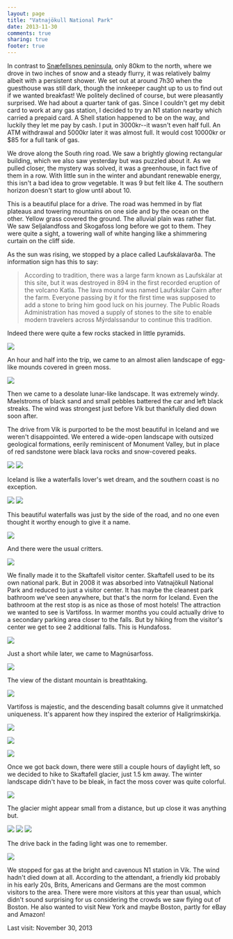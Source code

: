 ```yaml
---
layout: page
title: "Vatnajökull National Park"
date: 2013-11-30
comments: true
sharing: true
footer: true
---
```


In contrast to [Snæfellsnes peninsula](snaefellsnes-peninsula), only 80km to the north, where we drove in two inches of snow and a steady flurry, it was relatively balmy albeit with a persistent shower. We set out at around 7h30 when the guesthouse was still dark, though the innkeeper caught up to us to find out if we wanted breakfast! We politely declined of course, but were pleasantly surprised.  We had about a quarter tank of gas. Since I couldn't get my debit card to work at any gas station, I decided to try an N1 station nearby which carried a prepaid card.  A Shell station happened to be on the way, and luckily they let me pay by cash. I put in 3000kr--it wasn't even half full. An ATM withdrawal and 5000kr later it was almost full. It would cost 10000kr or $85 for a full tank of gas. 

We drove along the South ring road. We saw a brightly glowing rectangular building, which we also saw yesterday but was puzzled about it. As we pulled closer, the mystery was solved, it was a greenhouse, in fact five of them in a row. With little sun in the winter and abundant renewable energy, this isn't a bad idea to grow vegetable. It was 9 but felt like 4.  The southern horizon doesn't start to glow until about 10.

This is a beautiful place for a drive. The road was hemmed in by flat plateaus and towering mountains on one side and by the ocean on the other.  Yellow grass covered the ground.  The alluvial plain was rather flat.  We saw Seljalandfoss and Skogafoss long before we got to them. They were quite a sight, a towering wall of white hanging like a shimmering curtain on the cliff side.

As the sun was rising, we stopped by a place called Laufskálavarða.  The information sign has this to say:

> According to tradition, there was a large farm known as Laufskálar at this site, but it was destroyed in 894 in the first recorded eruption of the volcano Katla.  The lava mound was named Laufskálar Cairn after the farm.  Everyone passing by it for the first time was supposed to add a stone to bring him good luck on his journey. The Public Roads Administration has moved a supply of stones to the site to enable modern travelers across Mýrdalssandur to continue this tradition.

Indeed there were quite a few rocks stacked in little pyramids. 

![](https://dl.dropboxusercontent.com/u/52804626/iceland/dsc_6942.jpg)

An hour and half into the trip, we came to an almost alien landscape of egg-like mounds covered in green moss. 

![](https://dl.dropboxusercontent.com/u/52804626/iceland/dsc_6956.jpg)

Then we came to a desolate lunar-like landscape.  It was extremely windy. Maelstroms of black sand and small pebbles battered the car and left black streaks. The wind was strongest just before Vík but thankfully died down soon after. 

The drive from Vík is purported to be the most beautiful in Iceland and we weren't disappointed. We entered a wide-open landscape with outsized geological formations, eerily reminiscent of Monument Valley, but in place of red sandstone were black lava rocks and snow-covered peaks.

![](https://dl.dropboxusercontent.com/u/52804626/iceland/dsc_6975.jpg)
![](https://dl.dropboxusercontent.com/u/52804626/iceland/dsc_6978.jpg)

Iceland is like a waterfalls lover's wet dream, and the southern coast is no exception.

![](https://dl.dropboxusercontent.com/u/52804626/iceland/dsc_6986.jpg)
![](https://dl.dropboxusercontent.com/u/52804626/iceland/dsc_6988.jpg)

This beautiful waterfalls was just by the side of the road, and no one even thought it worthy enough to give it a name.

![](https://dl.dropboxusercontent.com/u/52804626/iceland/dsc_6997.jpg)

And there were the usual critters.

![](https://dl.dropboxusercontent.com/u/52804626/iceland/dsc_6984.jpg)

We finally made it to the Skaftafell visitor center.  Skaftafell used to be its own national park. But in 2008 it was absorbed into Vatnajökull National Park and reduced to just a visitor center. It has maybe the cleanest park bathroom we've seen anywhere, but that's the norm for Iceland.  Even the bathroom at the rest stop is as nice as those of most hotels! The attraction we wanted to see is Vartifoss.  In warmer months you could actually drive to a secondary parking area closer to the falls.  But by hiking from the visitor's center we get to see 2 additional falls.  This is Hundafoss.

![](https://dl.dropboxusercontent.com/u/52804626/iceland/dsc_7036.jpg)

Just a short while later, we came to Magnúsarfoss.

![](https://dl.dropboxusercontent.com/u/52804626/iceland/dsc_7044.jpg)

The view of the distant mountain is breathtaking.

![](https://dl.dropboxusercontent.com/u/52804626/iceland/dsc_7041.jpg)

Vartifoss is majestic, and the descending basalt columns give it unmatched uniqueness.  It's apparent how they inspired the exterior of Hallgrímskirkja.

![](https://dl.dropboxusercontent.com/u/52804626/iceland/dsc_7071.jpg)

![](https://dl.dropboxusercontent.com/u/52804626/iceland/dsc_7074.jpg)

![](https://dl.dropboxusercontent.com/u/52804626/iceland/dsc_7087.jpg)

Once we got back down, there were still a couple hours of daylight left, so we decided to hike to Skaftafell glacier, just 1.5 km away.  The winter landscape didn't have to be bleak, in fact the moss cover was quite colorful.

![](https://dl.dropboxusercontent.com/u/52804626/iceland/dsc_7155_6_7.jpg)

The glacier might appear small from a distance, but up close it was anything but.

![](https://dl.dropboxusercontent.com/u/52804626/iceland/dsc_7184.jpg)
![](https://dl.dropboxusercontent.com/u/52804626/iceland/dsc_7191.jpg)
![](https://dl.dropboxusercontent.com/u/52804626/iceland/dsc_7197.jpg)

The drive back in the fading light was one to remember.

![](https://dl.dropboxusercontent.com/u/52804626/iceland/dsc_7239.jpg)

We stopped for gas at the bright and cavenous N1 station in Vík. The wind hadn't died down at all.  According to the attendant, a friendly kid probably in his early 20s, Brits, Americans and Germans are the most common visitors to the area.  There were more visitors at this year than usual, which didn't sound surprising for us considering the crowds we saw flying out of Boston.  He also wanted to visit New York and maybe Boston, partly for eBay and Amazon!

Last visit: November 30, 2013